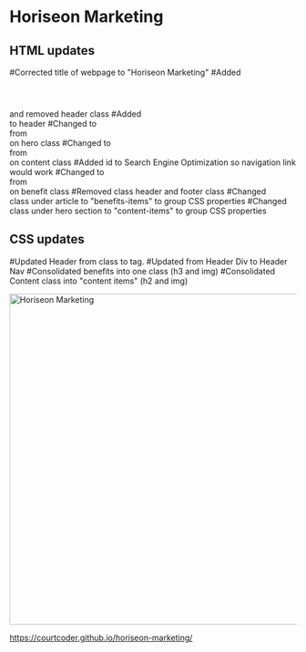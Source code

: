 # Horiseon Marketing

## HTML updates
#Corrected title of webpage to "Horiseon Marketing"
#Added <header></header> and removed header class
#Added <nav></nav> to header
#Changed to <section> from <div> on hero class
#Changed to <article> from <div> on content class
#Added id to Search Engine Optimization so navigation link would work
#Changed to <article> from <div> on benefit class
#Removed class header and footer class
#Changed <div> class under article to "benefits-items" to group CSS properties
#Changed <div> class under hero section to "content-items" to group CSS properties
  

## CSS updates
#Updated Header from class to tag. 
#Updated from Header Div to Header Nav
#Consolidated benefits into one class (h3 and img)
#Consolidated Content class into "content items" (h2 and img)

  <img width="581" alt="Horiseon Marketing" src="https://user-images.githubusercontent.com/101368797/164093643-01f323ac-7b98-46a3-8d3b-47273a79f052.png">

https://courtcoder.github.io/horiseon-marketing/
